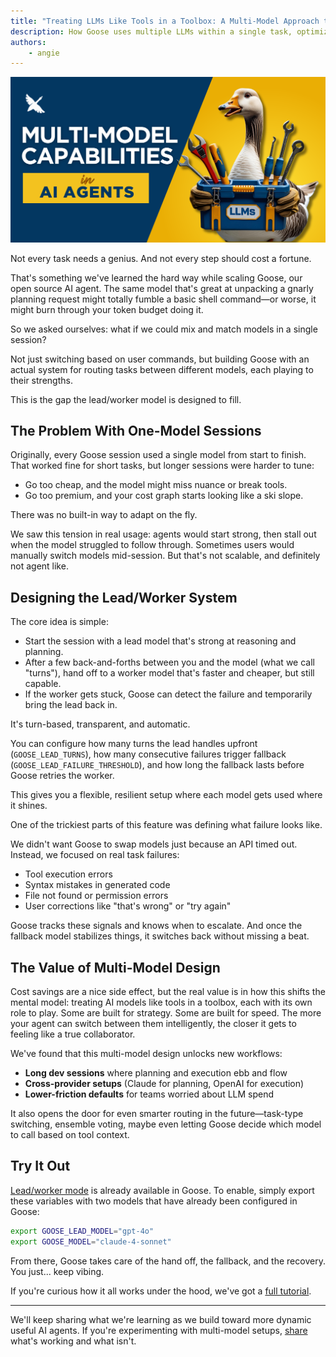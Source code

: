 ```yaml
---
title: "Treating LLMs Like Tools in a Toolbox: A Multi-Model Approach to Smarter AI Agents"
description: How Goose uses multiple LLMs within a single task, optimizing for speed, cost, and reliability in AI agent workflows
authors:
    - angie
---
```


![blog cover](multi-model-ai-agent.png)


Not every task needs a genius. And not every step should cost a fortune.

That's something we've learned the hard way while scaling Goose, our open source AI agent. The same model that's great at unpacking a gnarly planning request might totally fumble a basic shell command—or worse, it might burn through your token budget doing it.

So we asked ourselves: what if we could mix and match models in a single session?

Not just switching based on user commands, but building Goose with an actual system for routing tasks between different models, each playing to their strengths.

This is the gap the lead/worker model is designed to fill.

<!-- truncate -->

## The Problem With One-Model Sessions

Originally, every Goose session used a single model from start to finish. That worked fine for short tasks, but longer sessions were harder to tune:

* Go too cheap, and the model might miss nuance or break tools.
* Go too premium, and your cost graph starts looking like a ski slope.

There was no built-in way to adapt on the fly.

We saw this tension in real usage: agents would start strong, then stall out when the model struggled to follow through. Sometimes users would manually switch models mid-session. But that's not scalable, and definitely not agent like.

## Designing the Lead/Worker System

The core idea is simple:

* Start the session with a lead model that's strong at reasoning and planning.
* After a few back-and-forths between you and the model (what we call "turns"), hand off to a worker model that's faster and cheaper, but still capable.
* If the worker gets stuck, Goose can detect the failure and temporarily bring the lead back in.

It's turn-based, transparent, and automatic.

You can configure how many turns the lead handles upfront (`GOOSE_LEAD_TURNS`), how many consecutive failures trigger fallback (`GOOSE_LEAD_FAILURE_THRESHOLD`), and how long the fallback lasts before Goose retries the worker.

This gives you a flexible, resilient setup where each model gets used where it shines.

One of the trickiest parts of this feature was defining what failure looks like.

We didn't want Goose to swap models just because an API timed out. Instead, we focused on real task failures:

* Tool execution errors
* Syntax mistakes in generated code
* File not found or permission errors
* User corrections like "that's wrong" or "try again"

Goose tracks these signals and knows when to escalate. And once the fallback model stabilizes things, it switches back without missing a beat.

## The Value of Multi-Model Design

Cost savings are a nice side effect, but the real value is in how this shifts the mental model: treating AI models like tools in a toolbox, each with its own role to play. Some are built for strategy. Some are built for speed. The more your agent can switch between them intelligently, the closer it gets to feeling like a true collaborator.

We've found that this multi-model design unlocks new workflows:

* **Long dev sessions** where planning and execution ebb and flow
* **Cross-provider setups** (Claude for planning, OpenAI for execution)
* **Lower-friction defaults** for teams worried about LLM spend

It also opens the door for even smarter routing in the future—task-type switching, ensemble voting, maybe even letting Goose decide which model to call based on tool context.

## Try It Out

[Lead/worker mode](/docs/tutorials/lead-worker) is already available in Goose.  To enable, simply export these variables with two models that have already been configured in Goose:

```bash
export GOOSE_LEAD_MODEL="gpt-4o"
export GOOSE_MODEL="claude-4-sonnet"
```

From there, Goose takes care of the hand off, the fallback, and the recovery. You just... keep vibing.

If you're curious how it all works under the hood, we've got a [full tutorial](/docs/tutorials/lead-worker).

---

We'll keep sharing what we're learning as we build toward more dynamic useful AI agents. If you're experimenting with multi-model setups, [share](https://discord.gg/block-opensource) what's working and what isn't.


<head>
  <meta property="og:title" content="Treating LLMs Like Tools in a Toolbox: A Multi-Model Approach to Smarter AI Agents" />
  <meta property="og:type" content="article" />
  <meta property="og:url" content="https://block.github.io/goose/blog/2025/06/16/multi-model-in-goose" />
  <meta property="og:description" content="How Goose uses multiple LLMs within a single task, optimizing for speed, cost, and reliability in AI agent workflows" />
  <meta property="og:image" content="https://block.github.io/goose/assets/images/multi-model-ai-agent-d408feaeba3e13cafdbfe9377980bc3d.png" />
  <meta name="twitter:card" content="summary_large_image" />
  <meta property="twitter:domain" content="block.github.io/goose" />
  <meta name="twitter:title" content="Treating LLMs Like Tools in a Toolbox: A Multi-Model Approach to Smarter AI Agents" />
  <meta name="twitter:description" content="How Goose uses multiple LLMs within a single task, optimizing for speed, cost, and reliability in AI agent workflows" />
  <meta name="twitter:image" content="https://block.github.io/goose/assets/images/multi-model-ai-agent-d408feaeba3e13cafdbfe9377980bc3d.png" />
</head>
